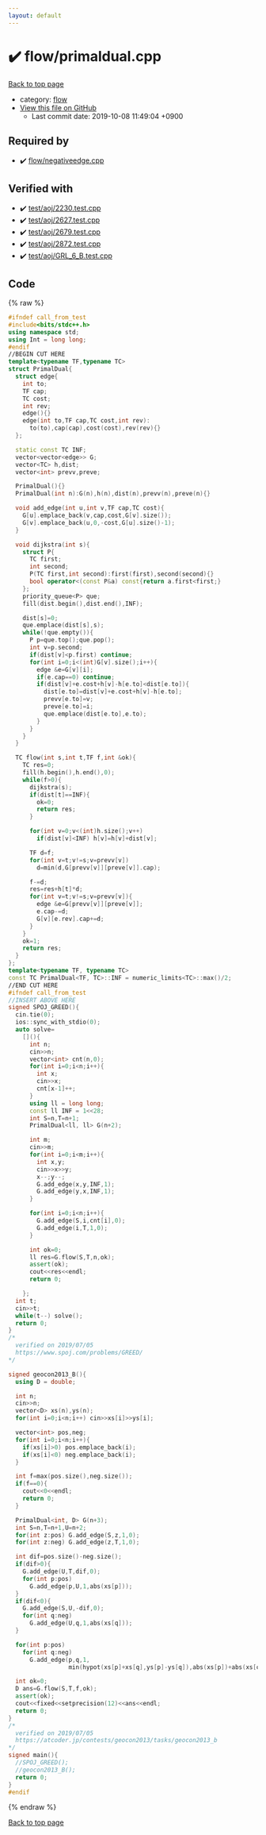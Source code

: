 ```yaml
---
layout: default
---
```


<!-- mathjax config similar to math.stackexchange -->
<script type="text/javascript" async
  src="https://cdnjs.cloudflare.com/ajax/libs/mathjax/2.7.5/MathJax.js?config=TeX-MML-AM_CHTML">
</script>
<script type="text/x-mathjax-config">
  MathJax.Hub.Config({
    TeX: { equationNumbers: { autoNumber: "AMS" }},
    tex2jax: {
      inlineMath: [ ['$','$'] ],
      processEscapes: true
    },
    "HTML-CSS": { matchFontHeight: false },
    displayAlign: "left",
    displayIndent: "2em"
  });
</script>

<script type="text/javascript" src="https://cdnjs.cloudflare.com/ajax/libs/jquery/3.4.1/jquery.min.js"></script>
<script src="https://cdn.jsdelivr.net/npm/jquery-balloon-js@1.1.2/jquery.balloon.min.js" integrity="sha256-ZEYs9VrgAeNuPvs15E39OsyOJaIkXEEt10fzxJ20+2I=" crossorigin="anonymous"></script>
<script type="text/javascript" src="../../assets/js/copy-button.js"></script>
<link rel="stylesheet" href="../../assets/css/copy-button.css" />


# :heavy_check_mark: flow/primaldual.cpp

<a href="../../index.html">Back to top page</a>

* category: <a href="../../index.html#cff5497121104c2b8e0cb41ed2083a9b">flow</a>
* <a href="{{ site.github.repository_url }}/blob/master/flow/primaldual.cpp">View this file on GitHub</a>
    - Last commit date: 2019-10-08 11:49:04 +0900




## Required by

* :heavy_check_mark: <a href="negativeedge.cpp.html">flow/negativeedge.cpp</a>


## Verified with

* :heavy_check_mark: <a href="../../verify/test/aoj/2230.test.cpp.html">test/aoj/2230.test.cpp</a>
* :heavy_check_mark: <a href="../../verify/test/aoj/2627.test.cpp.html">test/aoj/2627.test.cpp</a>
* :heavy_check_mark: <a href="../../verify/test/aoj/2679.test.cpp.html">test/aoj/2679.test.cpp</a>
* :heavy_check_mark: <a href="../../verify/test/aoj/2872.test.cpp.html">test/aoj/2872.test.cpp</a>
* :heavy_check_mark: <a href="../../verify/test/aoj/GRL_6_B.test.cpp.html">test/aoj/GRL_6_B.test.cpp</a>


## Code

<a id="unbundled"></a>
{% raw %}
```cpp
#ifndef call_from_test
#include<bits/stdc++.h>
using namespace std;
using Int = long long;
#endif
//BEGIN CUT HERE
template<typename TF,typename TC>
struct PrimalDual{
  struct edge{
    int to;
    TF cap;
    TC cost;
    int rev;
    edge(){}
    edge(int to,TF cap,TC cost,int rev):
      to(to),cap(cap),cost(cost),rev(rev){}
  };

  static const TC INF;
  vector<vector<edge>> G;
  vector<TC> h,dist;
  vector<int> prevv,preve;

  PrimalDual(){}
  PrimalDual(int n):G(n),h(n),dist(n),prevv(n),preve(n){}

  void add_edge(int u,int v,TF cap,TC cost){
    G[u].emplace_back(v,cap,cost,G[v].size());
    G[v].emplace_back(u,0,-cost,G[u].size()-1);
  }

  void dijkstra(int s){
    struct P{
      TC first;
      int second;
      P(TC first,int second):first(first),second(second){}
      bool operator<(const P&a) const{return a.first<first;}
    };
    priority_queue<P> que;
    fill(dist.begin(),dist.end(),INF);

    dist[s]=0;
    que.emplace(dist[s],s);
    while(!que.empty()){
      P p=que.top();que.pop();
      int v=p.second;
      if(dist[v]<p.first) continue;
      for(int i=0;i<(int)G[v].size();i++){
        edge &e=G[v][i];
        if(e.cap==0) continue;
        if(dist[v]+e.cost+h[v]-h[e.to]<dist[e.to]){
          dist[e.to]=dist[v]+e.cost+h[v]-h[e.to];
          prevv[e.to]=v;
          preve[e.to]=i;
          que.emplace(dist[e.to],e.to);
        }
      }
    }
  }

  TC flow(int s,int t,TF f,int &ok){
    TC res=0;
    fill(h.begin(),h.end(),0);
    while(f>0){
      dijkstra(s);
      if(dist[t]==INF){
        ok=0;
        return res;
      }

      for(int v=0;v<(int)h.size();v++)
        if(dist[v]<INF) h[v]=h[v]+dist[v];

      TF d=f;
      for(int v=t;v!=s;v=prevv[v])
        d=min(d,G[prevv[v]][preve[v]].cap);

      f-=d;
      res=res+h[t]*d;
      for(int v=t;v!=s;v=prevv[v]){
        edge &e=G[prevv[v]][preve[v]];
        e.cap-=d;
        G[v][e.rev].cap+=d;
      }
    }
    ok=1;
    return res;
  }
};
template<typename TF, typename TC>
const TC PrimalDual<TF, TC>::INF = numeric_limits<TC>::max()/2;
//END CUT HERE
#ifndef call_from_test
//INSERT ABOVE HERE
signed SPOJ_GREED(){
  cin.tie(0);
  ios::sync_with_stdio(0);
  auto solve=
    [](){
      int n;
      cin>>n;
      vector<int> cnt(n,0);
      for(int i=0;i<n;i++){
        int x;
        cin>>x;
        cnt[x-1]++;
      }
      using ll = long long;
      const ll INF = 1<<28;
      int S=n,T=n+1;
      PrimalDual<ll, ll> G(n+2);

      int m;
      cin>>m;
      for(int i=0;i<m;i++){
        int x,y;
        cin>>x>>y;
        x--;y--;
        G.add_edge(x,y,INF,1);
        G.add_edge(y,x,INF,1);
      }

      for(int i=0;i<n;i++){
        G.add_edge(S,i,cnt[i],0);
        G.add_edge(i,T,1,0);
      }

      int ok=0;
      ll res=G.flow(S,T,n,ok);
      assert(ok);
      cout<<res<<endl;
      return 0;

    };
  int t;
  cin>>t;
  while(t--) solve();
  return 0;
}
/*
  verified on 2019/07/05
  https://www.spoj.com/problems/GREED/
*/

signed geocon2013_B(){
  using D = double;

  int n;
  cin>>n;
  vector<D> xs(n),ys(n);
  for(int i=0;i<n;i++) cin>>xs[i]>>ys[i];

  vector<int> pos,neg;
  for(int i=0;i<n;i++){
    if(xs[i]>0) pos.emplace_back(i);
    if(xs[i]<0) neg.emplace_back(i);
  }

  int f=max(pos.size(),neg.size());
  if(f==0){
    cout<<0<<endl;
    return 0;
  }

  PrimalDual<int, D> G(n+3);
  int S=n,T=n+1,U=n+2;
  for(int z:pos) G.add_edge(S,z,1,0);
  for(int z:neg) G.add_edge(z,T,1,0);

  int dif=pos.size()-neg.size();
  if(dif>0){
    G.add_edge(U,T,dif,0);
    for(int p:pos)
      G.add_edge(p,U,1,abs(xs[p]));
  }
  if(dif<0){
    G.add_edge(S,U,-dif,0);
    for(int q:neg)
      G.add_edge(U,q,1,abs(xs[q]));
  }

  for(int p:pos)
    for(int q:neg)
      G.add_edge(p,q,1,
                 min(hypot(xs[p]+xs[q],ys[p]-ys[q]),abs(xs[p])+abs(xs[q])));

  int ok=0;
  D ans=G.flow(S,T,f,ok);
  assert(ok);
  cout<<fixed<<setprecision(12)<<ans<<endl;
  return 0;
}
/*
  verified on 2019/07/05
  https://atcoder.jp/contests/geocon2013/tasks/geocon2013_b
*/
signed main(){
  //SPOJ_GREED();
  //geocon2013_B();
  return 0;
}
#endif

```
{% endraw %}

<a href="../../index.html">Back to top page</a>


